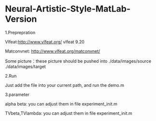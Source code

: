 # Neural-Artistic-Style-MatLab-Version

1.Preprepration

Vlfeat:http://www.vlfeat.org/   vlfeat 9.20

Matconvnet: http://www.vlfeat.org/matconvnet/ 

Some picture：these picture should be pushed into ./data/images/source ./data/images/target

2.Run 

Just add the file into your current path, and run the demo.m

3.parameter

alpha beta: you can adjust them in file experiment_init.m

TVbeta,TVlambda: you can adjust them in file experiment_init.m
